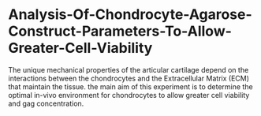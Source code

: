 # Analysis-Of-Chondrocyte-Agarose-Construct-Parameters-To-Allow-Greater-Cell-Viability
The unique mechanical properties of the articular cartilage depend on the interactions between the chondrocytes and the Extracellular Matrix (ECM) that maintain the tissue. the main aim of this experiment is to determine the optimal in-vivo environment for chondrocytes to allow greater cell viability and gag concentration.
